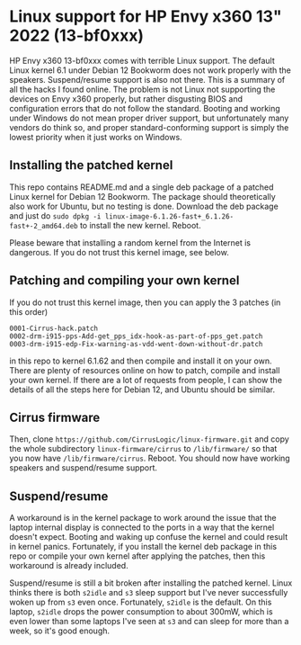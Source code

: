 Linux support for HP Envy x360 13" 2022 (13-bf0xxx)
===================================================

HP Envy x360 13-bf0xxx comes with terrible Linux support.
The default Linux kernel 6.1 under Debian 12 Bookworm does not work properly with the speakers.
Suspend/resume support is also not there.
This is a summary of all the hacks I found online.
The problem is not Linux not supporting the devices on Envy x360 properly, but rather disgusting BIOS and configuration errors that do not follow the standard.
Booting and working under Windows do not mean proper driver support, but unfortunately many vendors do think so, and proper standard-conforming support is simply the lowest priority when it just works on Windows.

Installing the patched kernel
-----------------------------

This repo contains README.md and a single deb package of a patched Linux kernel for Debian 12 Bookworm.
The package should theoretically also work for Ubuntu, but no testing is done.
Download the deb package and just do `sudo dpkg -i linux-image-6.1.26-fast+_6.1.26-fast+-2_amd64.deb` to install the new kernel.
Reboot.

Please beware that installing a random kernel from the Internet is dangerous.
If you do not trust this kernel image, see below.

Patching and compiling your own kernel
--------------------------------------

If you do not trust this kernel image, then you can apply the 3 patches (in this order)
```
0001-Cirrus-hack.patch
0002-drm-i915-pps-Add-get_pps_idx-hook-as-part-of-pps_get.patch
0003-drm-i915-edp-Fix-warning-as-vdd-went-down-without-dr.patch
```
in this repo to kernel 6.1.62 and then compile and install it on your own.
There are plenty of resources online on how to patch, compile and install your own kernel.
If there are a lot of requests from people, I can show the details of all the steps here for Debian 12, and Ubuntu should be similar.

Cirrus firmware
---------------

Then, clone `https://github.com/CirrusLogic/linux-firmware.git` and copy the whole subdirectory `linux-firmware/cirrus` to `/lib/firmware/` so that you now have `/lib/firmware/cirrus`.
Reboot.
You should now have working speakers and suspend/resume support.

Suspend/resume
--------------

A workaround is in the kernel package to work around the issue that the laptop internal display is connected to the ports in a way that the kernel doesn't expect.
Booting and waking up confuse the kernel and could result in kernel panics.
Fortunately, if you install the kernel deb package in this repo or compile your own kernel after applying the patches, then this workaround is already included.

Suspend/resume is still a bit broken after installing the patched kernel.
Linux thinks there is both `s2idle` and `s3` sleep support but I've never successfully woken up from `s3` even once.
Fortunately, `s2idle` is the default.
On this laptop, `s2idle` drops the power consumption to about 300mW, which is even lower than some laptops I've seen at `s3` and can sleep for more than a week, so it's good enough.
